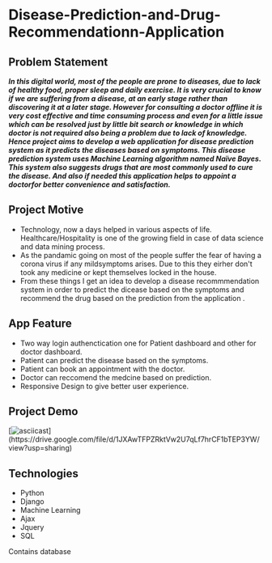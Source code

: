 # Disease-Prediction-and-Drug-Recommendationn-Application

## Problem Statement

***In this digital world, most of the people are prone to diseases, due to lack of healthy food,
proper sleep and daily exercise. It is very crucial to know if we are suffering from a disease, at
an early stage rather than discovering it at a later stage. However for consulting a doctor
offline it is very cost effective and time consuming process and even for a little issue which
can be resolved just by little bit search or knowledge in which doctor is not required also being
a problem due to lack of knowledge.
Hence project aims to develop a web application for disease prediction system as it predicts
the diseases based on symptoms. This disease prediction system uses Machine Learning
algorithm named Naïve Bayes. This system also suggests drugs that are most commonly
used to cure the disease. And also if needed this application helps to appoint a doctorfor
better convenience and satisfaction.***

## Project Motive

* Technology, now a days helped in various aspects of life. Healthcare/Hospitality is one of the growing field in case of data science and data mining process.
* As the pandamic going on most of the people suffer the fear of having a corona virus if any mildsymptoms arises. Due to this they eirher don't took any medicine or kept themselves locked in the house.
* From these things I get an idea to develop a disease recommmendation system in order to predict the dicease based on the symptoms and recommend the drug based on the prediction from the application .

## App Feature
* Two way login authenctication one for Patient dashboard and other for doctor dashboard.
* Patient can predict the disease based on the symptoms.
* Patient can book an appointment with the doctor.
* Doctor can reccomend the medcine based on prediction.
* Responsive Design to give better user experience.

## Project Demo

[![asciicast]([https://asciinema.org/a/113463.png](https://images.app.goo.gl/a1hsnLuHTEniEQdw7))](https://drive.google.com/file/d/1JXAwTFPZRktVw2U7qLf7hrCF1bTEP3YW/view?usp=sharing)

## Technologies

* Python
* Django
* Machine Learning
* Ajax
* Jquery
* SQL


Contains database
